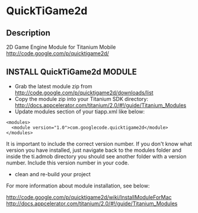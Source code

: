 # QuickTiGame2d

## Description

2D Game Engine Module for Titanium Mobile http://code.google.com/p/quicktigame2d/

## INSTALL QuickTiGame2d MODULE

* Grab the latest module zip from http://code.google.com/p/quicktigame2d/downloads/list
* Copy the module zip into your Titanium SDK directory: http://docs.appcelerator.com/titanium/2.0/#!/guide/Titanium_Modules
* Update modules section of your tiapp.xml like below:

```
<modules>
  <module version="1.0">com.googlecode.quicktigame2d</module>
</modules>
```

It is important to include the correct version number. If you don't know what version you have installed, just navigate back to the modules folder and inside the ti.admob directory you should see another folder with a version number. Include this version number in your code.

* clean and re-build your project

For more information about module installation, see below:

http://code.google.com/p/quicktigame2d/wiki/InstallModuleForMac
http://docs.appcelerator.com/titanium/2.0/#!/guide/Titanium_Modules
